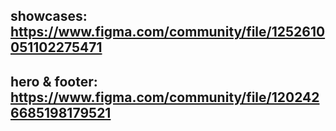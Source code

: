 ## showcases: https://www.figma.com/community/file/1252610051102275471

## hero & footer: https://www.figma.com/community/file/1202426685198179521

